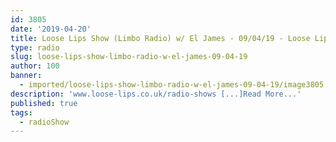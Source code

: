 ```yaml
---
id: 3805
date: '2019-04-20'
title: Loose Lips Show (Limbo Radio) w/ El James - 09/04/19 - Loose Lips
type: radio
slug: loose-lips-show-limbo-radio-w-el-james-09-04-19
author: 100
banner:
  - imported/loose-lips-show-limbo-radio-w-el-james-09-04-19/image3805.jpeg
description: 'www.loose-lips.co.uk/radio-shows [...]Read More...'
published: true
tags:
  - radioShow
---
```

